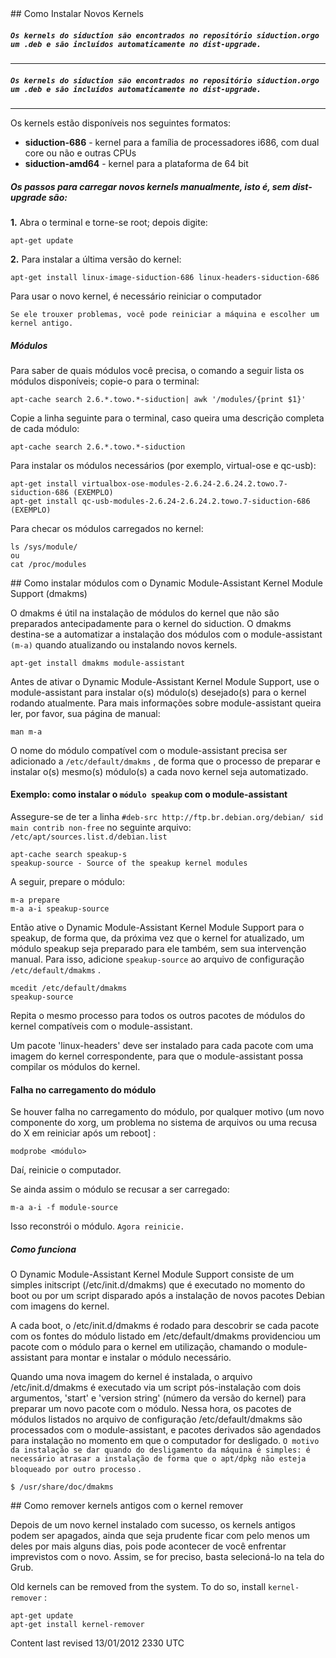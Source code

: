 <div id="main-page"></div>
<div class="divider" id="kern-upgrade"></div>
## Como Instalar Novos Kernels

##### `Os kernels do siduction são encontrados no repositório siduction.orgo um .deb e são incluídos automaticamente no dist-upgrade.` 


---

##### `Os kernels do siduction são encontrados no repositório siduction.orgo um .deb e são incluídos automaticamente no dist-upgrade.` 


---

Os kernels estão disponíveis nos seguintes formatos:

+  **siduction-686**  - kernel para a família de processadores i686, com dual core ou não e outras CPUs  
+  **siduction-amd64**  - kernel para a plataforma de 64 bit  

##### Os passos para carregar novos kernels manualmente, isto é, sem dist-upgrade são:

 **1.**  Abra o terminal e torne-se root; depois digite:

~~~  
apt-get update  
~~~

 **2.**  Para instalar a última versão do kernel:

~~~  
apt-get install linux-image-siduction-686 linux-headers-siduction-686  
~~~

Para usar o novo kernel, é necessário reiniciar o computador

`Se ele trouxer problemas, você pode reiniciar a máquina e escolher um kernel antigo.` 

##### Módulos

Para saber de quais módulos você precisa, o comando a seguir lista os módulos disponíveis; copie-o para o terminal:

~~~  
apt-cache search 2.6.*.towo.*-siduction| awk '/modules/{print $1}'  
~~~

Copie a linha seguinte para o terminal, caso queira uma descrição completa de cada módulo:

~~~  
apt-cache search 2.6.*.towo.*-siduction  
~~~

Para instalar os módulos necessários (por exemplo, virtual-ose e qc-usb):

~~~  
apt-get install virtualbox-ose-modules-2.6.24-2.6.24.2.towo.7-siduction-686 (EXEMPLO)  
apt-get install qc-usb-modules-2.6.24-2.6.24.2.towo.7-siduction-686 (EXEMPLO)  
~~~

Para checar os módulos carregados no kernel:

~~~  
ls /sys/module/  
ou  
cat /proc/modules  
~~~

<div class="divider" id="dmakms"></div>
## Como instalar módulos com o Dynamic Module-Assistant Kernel Module Support (dmakms)

O dmakms é útil na instalação de módulos do kernel que não são preparados antecipadamente para o kernel do siduction. O dmakms destina-se a automatizar a instalação dos módulos com o module-assistant `(m-a)`  quando atualizando ou instalando novos kernels.

~~~  
apt-get install dmakms module-assistant  
~~~

Antes de ativar o Dynamic Module-Assistant Kernel Module Support, use o module-assistant para instalar o(s) módulo(s) desejado(s) para o kernel rodando atualmente. Para mais informações sobre module-assistant queira ler, por favor, sua página de manual:

~~~  
man m-a  
~~~

O nome do módulo compatível com o module-assistant precisa ser adicionado a `/etc/default/dmakms` , de forma que o processo de preparar e instalar o(s) mesmo(s) módulo(s) a cada novo kernel seja automatizado.

#### Exemplo: como instalar o `módulo speakup`  com o module-assistant

Assegure-se de ter a linha `#deb-src http://ftp.br.debian.org/debian/ sid main contrib non-free`  no seguinte arquivo: `/etc/apt/sources.list.d/debian.list`  

~~~  
apt-cache search speakup-s  
speakup-source - Source of the speakup kernel modules  
~~~

A seguir, prepare o módulo:

~~~  
m-a prepare  
m-a a-i speakup-source  
~~~

Então ative o Dynamic Module-Assistant Kernel Module Support para o speakup, de forma que, da próxima vez que o kernel for atualizado, um módulo speakup seja preparado para ele também, sem sua intervenção manual. Para isso, adicione `speakup-source`  ao arquivo de configuração `/etc/default/dmakms` .

~~~  
mcedit /etc/default/dmakms  
speakup-source  
~~~

Repita o mesmo processo para todos os outros pacotes de módulos do kernel compatíveis com o module-assistant.

Um pacote 'linux-headers' deve ser instalado para cada pacote com uma imagem do kernel correspondente, para que o module-assistant possa compilar os módulos do kernel.

#### Falha no carregamento do módulo

Se houver falha no carregamento do módulo, por qualquer motivo (um novo componente do xorg, um problema no sistema de arquivos ou uma recusa do X em reiniciar após um reboot] :

~~~  
modprobe <módulo>  
~~~

Daí, reinicie o computador.

Se ainda assim o módulo se recusar a ser carregado:

~~~  
m-a a-i -f module-source  
~~~

Isso reconstrói o módulo. `Agora reinicie.` 

##### Como funciona

O Dynamic Module-Assistant Kernel Module Support consiste de um simples initscript (/etc/init.d/dmakms) que é executado no momento do boot ou por um script disparado após a instalação de novos pacotes Debian com imagens do kernel.

A cada boot, o /etc/init.d/dmakms é rodado para descobrir se cada pacote com os fontes do módulo listado em /etc/default/dmakms providenciou um pacote com o módulo para o kernel em utilização, chamando o module-assistant para montar e instalar o módulo necessário.

Quando uma nova imagem do kernel é instalada, o arquivo /etc/init.d/dmakms é executado via um script pós-instalação com dois argumentos, 'start' e 'version string' (número da versão do kernel) para preparar um novo pacote com o módulo. Nessa hora, os pacotes de módulos listados no arquivo de configuração /etc/default/dmakms são processados com o module-assistant, e pacotes derivados são agendados para instalação no momento em que o computador for desligado. `O motivo da instalação se dar quando do desligamento da máquina é simples: é necessário atrasar a instalação de forma que o apt/dpkg não esteja bloqueado por outro processo` .

~~~  
$ /usr/share/doc/dmakms  
~~~

<!--</div>
<div class="divider" id="other-kern-inst"></div>
## Outros métodos de instalação do kernel

##### siductioncc

Você pode também instalar kernels pela interface gráfica [siductioncc](siductioncc-pt-br.htm) , que fica no KMenu > Sistema > siduction Control Centre. O siductioncc possui diversas outras aplicações gráficas referentes a administração do sistema.

-->
<div class="divider" id="kern-remove"></div>
## Como remover kernels antigos com o kernel remover

Depois de um novo kernel instalado com sucesso, os kernels antigos podem ser apagados, ainda que seja prudente ficar com pelo menos um deles por mais alguns dias, pois pode acontecer de você enfrentar imprevistos com o novo. Assim, se for preciso, basta selecioná-lo na tela do Grub.

Old kernels can be removed from the system. To do so, install `kernel-remover` :

~~~  
apt-get update  
apt-get install kernel-remover  
~~~

<div id="rev">Content last revised 13/01/2012 2330 UTC</div>
